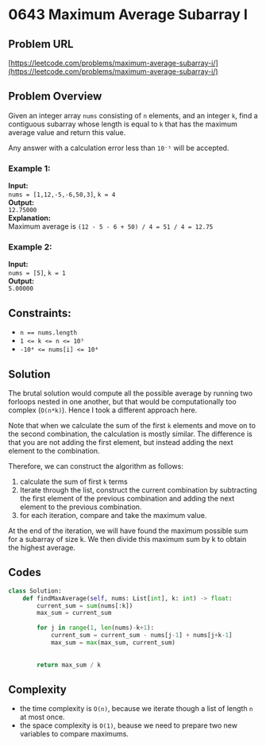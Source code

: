 # 0643 Maximum Average Subarray I

## Problem URL

[https://leetcode.com/problems/maximum-average-subarray-i/](https://leetcode.com/problems/maximum-average-subarray-i/)

## Problem Overview

Given an integer array `nums` consisting of `n` elements, and an integer `k`, find a contiguous subarray whose length is equal to `k` that has the maximum average value and return this value. 

Any answer with a calculation error less than `10⁻⁵` will be accepted.

### Example 1:
**Input:**  
`nums = [1,12,-5,-6,50,3]`, `k = 4`  
**Output:**  
`12.75000`  
**Explanation:**  
Maximum average is `(12 - 5 - 6 + 50) / 4 = 51 / 4 = 12.75`

### Example 2:
**Input:**  
`nums = [5]`, `k = 1`  
**Output:**  
`5.00000`  

## Constraints:
- `n == nums.length`
- `1 <= k <= n <= 10⁵`
- `-10⁴ <= nums[i] <= 10⁴`


## Solution 

The brutal solution would compute all the possible average by running two forloops nested in one another, but that would be computationally too complex (`O(n*k)`). 
Hence I took a different approach here. 

Note that when we calculate the sum of the first `k` elements and move on to the second combination, the calculation is mostly similar. The difference is that you are not adding the first element, but instead adding the next element to the combination. 

Therefore, we can construct the algorithm as follows:

1. calculate the sum of first `k` terms 
2. Iterate through the list, construct the current combination by subtracting the first element of the previous combination and adding the next element to the previous combination. 
3. for each iteration, compare and take the maximum value. 

At the end of the iteration, we will have found the maximum possible sum for a subarray of size k. We then divide this maximum sum by k to obtain the highest average.

## Codes 

```python
class Solution:
    def findMaxAverage(self, nums: List[int], k: int) -> float:
        current_sum = sum(nums[:k])
        max_sum = current_sum
        
        for j in range(1, len(nums)-k+1):
            current_sum = current_sum - nums[j-1] + nums[j+k-1]
            max_sum = max(max_sum, current_sum)
            
        
        return max_sum / k
```

## Complexity 

- the time complexity is `O(n)`, because we iterate though a list of length `n` at most once. 
- the space complexity is `O(1)`, beause we need to prepare two new variables to compare maximums. 